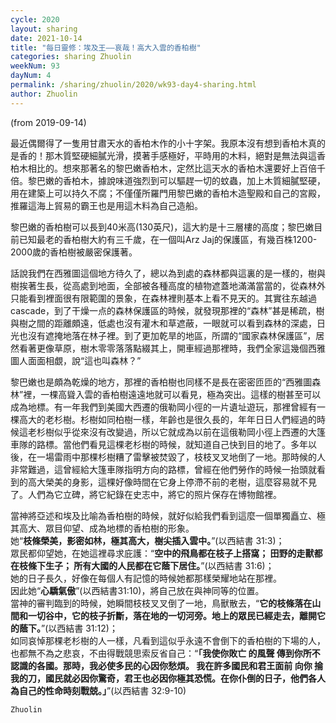 ```yaml
---
cycle: 2020
layout: sharing
date: 2021-10-14
title: "每日靈修：埃及王——哀哉！高大入雲的香柏樹"
categories: sharing Zhuolin
weekNum: 93
dayNum: 4
permalink: /sharing/zhuolin/2020/wk93-day4-sharing.html
author: Zhuolin
---
```

(from 2019-09-14)

最近偶爾得了一隻用甘肅天水的香柏木作的小十字架。我原本沒有想到香柏木真的是香的！那木質堅硬細膩光滑，摸著手感極好，平時用的木料，絕對是無法與這香柏木相比的。想來那著名的黎巴嫩香柏木，定然比這天水的香柏木還要好上百倍千倍。黎巴嫩的香柏木，據說味道強烈到可以驅趕一切的蚊蟲，加上木質細膩堅硬，用在建築上可以持久不腐；不僅僅所羅門用黎巴嫩的香柏木造聖殿和自己的宮殿，推羅這海上貿易的霸王也是用這木料為自己造船。    

黎巴嫩的香柏樹可以長到40米高(130英尺)，這大約是十三層樓的高度；黎巴嫩目前已知最老的香柏樹大約有三千歲，在一個叫Arz Jaj的保護區，有幾百株1200-2000歲的香柏樹被嚴密保護著。    

話說我們在西雅圖這個地方待久了，總以為到處的森林都與這裏的是一樣的，樹與樹挨著生長，從高處到地面，全部被各種高度的植物遮蓋地滿滿當當的，從森林外只能看到裡面很有限範圍的景象，在森林裡則基本上看不見天的。其實往东越過cascade，到了干燥一点的森林保護區的時候，就發現那裡的“森林”甚是稀疏，樹與樹之間的距離頗遠，低處也沒有灌木和草遮蔽，一眼就可以看到森林的深處，日光也沒有遮掩地落在林子裡。到了更加乾旱的地區，所謂的“國家森林保護區”，居然看著更像草原，樹木零零落落點綴其上，開車經過那裡時，我們全家這幾個西雅圖人面面相覷，說“這也叫森林？”    

黎巴嫩也是頗為乾燥的地方，那裡的香柏樹也同樣不是長在密密匝匝的“西雅圖森林”裡，一棵高聳入雲的香柏樹遠遠地就可以看見，極為突出。這樣的樹甚至可以成為地標。有一年我們到美國大西遷的俄勒岡小徑的一片遺址遊玩，那裡曾經有一棵高大的老杉樹。杉樹如同柏樹一樣，年齡也是很久長的，年年日日人們經過的時候這老杉樹似乎從來沒有改變過，所以它就成為以前在這俄勒岡小徑上西遷的大篷車隊的路標。當他們看見這棵老杉樹的時候，就知道自己快到目的地了。多年以後，在一場雷雨中那棵杉樹糟了雷擊被焚毀了，枝枝叉叉地倒了一地。那時候的人非常難過，這曾經給大篷車隊指明方向的路標，曾經在他們勞作的時候一抬頭就看到的高大榮美的身影，這棵好像時間在它身上停滯不前的老樹，這麼容易就不見了。人們為它立碑，將它紀錄在史志中，將它的照片保存在博物館裡。    

當神將亞述和埃及比喻為香柏樹的時候，就好似給我們看到這麼一個單獨矗立、極其高大、眾目仰望、成為地標的香柏樹的形象。    
她“**枝條榮美，影密如林，極其高大，樹尖插入雲中。**”(以西結書 31:3)；    
眾民都仰望她，在她這裡尋求庇護：“**空中的飛鳥都在枝子上搭窩； 田野的走獸都在枝條下生子； 所有大國的人民都在它蔭下居住。**”(以西結書 31:6)；    
她的日子長久，好像在每個人有記憶的時候她都那樣榮耀地站在那裡。    
因此她“**心驕氣傲**”(以西結書31:10)，將自己放在與神同等的位置。    
當神的審判臨到的時候，她瞬間枝枝叉叉倒了一地，鳥獸散去，“**它的枝條落在山間和一切谷中，它的枝子折斷，落在地的一切河旁。地上的眾民已經走去，離開它的蔭下。**”(以西結書 31:12)；    
如同哀悼那棵老杉樹的人一樣，凡看到這似乎永遠不會倒下的香柏樹的下場的人，也都無不為之悲哀，不由得戰競思索反省自己：“**「我使你敗亡 的風聲 傳到你所不認識的各國。那時，我必使多民的心因你愁煩。 我在許多國民和君王面前 向你 掄我的刀，國民就必因你驚奇，君王也必因你極其恐慌。在你仆倒的日子，他們各人為自己的性命時刻戰兢。」**”(以西結書 32:9-10)    

`Zhuolin`    
